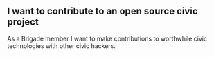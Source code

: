## I want to contribute to an open source civic project
As a Brigade member I want to make contributions to worthwhile civic technologies with other civic hackers.
